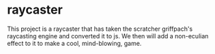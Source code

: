 # raycaster

This project is a raycaster that has taken the scratcher griffpach's raycasting engine and converted it to js. We then will add a non-eculian effect to it to make a cool, mind-blowing, game.
